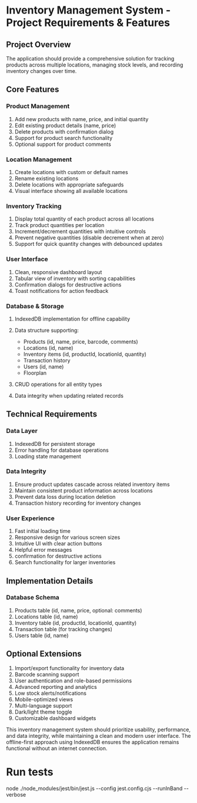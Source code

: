 
# Inventory Management System - Project Requirements & Features

## Project Overview
The application should provide a comprehensive solution for tracking products across multiple locations, managing stock levels, and recording inventory changes over time.

## Core Features

### Product Management
1. Add new products with name, price, and initial quantity
2. Edit existing product details (name, price)
3. Delete products with confirmation dialog
4. Support for product search functionality
5. Optional support for product comments

### Location Management
1. Create locations with custom or default names
2. Rename existing locations
3. Delete locations with appropriate safeguards
4. Visual interface showing all available locations

### Inventory Tracking
1. Display total quantity of each product across all locations
2. Track product quantities per location
3. Increment/decrement quantities with intuitive controls
4. Prevent negative quantities (disable decrement when at zero)
5. Support for quick quantity changes with debounced updates

### User Interface
1. Clean, responsive dashboard layout
3. Tabular view of inventory with sorting capabilities
6. Confirmation dialogs for destructive actions
7. Toast notifications for action feedback

### Database & Storage
1. IndexedDB implementation for offline capability
2. Data structure supporting:
   - Products (id, name, price, barcode, comments)
   - Locations (id, name)
   - Inventory items (id, productId, locationId, quantity)
   - Transaction history
   - Users (id, name)
   - Floorplan

3. CRUD operations for all entity types
4. Data integrity when updating related records

## Technical Requirements

### Data Layer
1. IndexedDB for persistent storage
4. Error handling for database operations
5. Loading state management

### Data Integrity
1. Ensure product updates cascade across related inventory items
2. Maintain consistent product information across locations
3. Prevent data loss during location deletion
4. Transaction history recording for inventory changes

### User Experience
1. Fast initial loading time
2. Responsive design for various screen sizes
3. Intuitive UI with clear action buttons
4. Helpful error messages
5. confirmation for destructive actions
6. Search functionality for larger inventories

## Implementation Details

### Database Schema
1. Products table (id, name, price, optional: comments)
2. Locations table (id, name)
3. Inventory table (id, productId, locationId, quantity)
4. Transaction table (for tracking changes)
5. Users table (id, name)

## Optional Extensions
1. Import/export functionality for inventory data
2. Barcode scanning support
3. User authentication and role-based permissions
4. Advanced reporting and analytics
5. Low stock alerts/notifications
6. Mobile-optimized views
7. Multi-language support
8. Dark/light theme toggle
9. Customizable dashboard widgets

This inventory management system should prioritize usability, performance, and data integrity, while maintaining a clean and modern user interface. The offline-first approach using IndexedDB ensures the application remains functional without an internet connection.



# Run tests
node ./node_modules/jest/bin/jest.js --config jest.config.cjs --runInBand --verbose